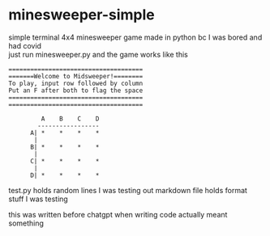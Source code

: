 # minesweeper-simple

simple terminal 4x4 minesweeper game made in python bc I was bored and had covid \
just run minesweeper.py and the game works like this 

```
=====================================
=======Welcome to Midsweeper!========
To play, input row followed by column
Put an F after both to flag the space
=====================================
=====================================

         A    B    C    D
        -----------------
      A| *    *    *    *    
       |
      B| *    *    *    *    
       |
      C| *    *    *    *    
       |
      D| *    *    *    *  
```

test.py holds random lines I was testing out
markdown file holds format stuff I was testing

this was written before chatgpt when writing code actually meant something
